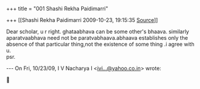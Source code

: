 +++
title = "001 Shashi Rekha Paidimarri"

+++
[[Shashi Rekha Paidimarri	2009-10-23, 19:15:35 [Source](https://groups.google.com/g/bvparishat/c/ckhqRJ4OIOk)]]



Dear scholar, u r right. ghataabhava can be some other's bhaava. similarly aparatvaabhava need not be paratvabhaava.abhaava establishes only the absence of that particular thing,not the existence of some thing .i agree with u.  
psr.  
  
--- On Fri, 10/23/09, I V Nacharya I \<[ivi...@yahoo.co.in]()\> wrote:  



